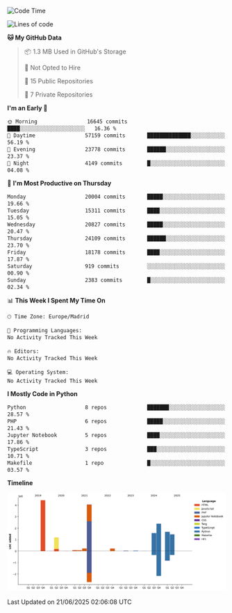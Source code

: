 <!--START_SECTION:waka-->
![Code Time](http://img.shields.io/badge/Code%20Time-839%20hrs%2038%20mins-blue)

![Lines of code](https://img.shields.io/badge/From%20Hello%20World%20I%27ve%20Written-17.4%20million%20lines%20of%20code-blue)

**🐱 My GitHub Data** 

> 📦 1.3 MB Used in GitHub's Storage 
 > 
> 🚫 Not Opted to Hire
 > 
> 📜 15 Public Repositories 
 > 
> 🔑 7 Private Repositories 
 > 
**I'm an Early 🐤** 

```text
🌞 Morning                16645 commits       ████░░░░░░░░░░░░░░░░░░░░░   16.36 % 
🌆 Daytime                57159 commits       ██████████████░░░░░░░░░░░   56.19 % 
🌃 Evening                23778 commits       ██████░░░░░░░░░░░░░░░░░░░   23.37 % 
🌙 Night                  4149 commits        █░░░░░░░░░░░░░░░░░░░░░░░░   04.08 % 
```
📅 **I'm Most Productive on Thursday** 

```text
Monday                   20004 commits       █████░░░░░░░░░░░░░░░░░░░░   19.66 % 
Tuesday                  15311 commits       ████░░░░░░░░░░░░░░░░░░░░░   15.05 % 
Wednesday                20827 commits       █████░░░░░░░░░░░░░░░░░░░░   20.47 % 
Thursday                 24109 commits       ██████░░░░░░░░░░░░░░░░░░░   23.70 % 
Friday                   18178 commits       ████░░░░░░░░░░░░░░░░░░░░░   17.87 % 
Saturday                 919 commits         ░░░░░░░░░░░░░░░░░░░░░░░░░   00.90 % 
Sunday                   2383 commits        █░░░░░░░░░░░░░░░░░░░░░░░░   02.34 % 
```


📊 **This Week I Spent My Time On** 

```text
🕑︎ Time Zone: Europe/Madrid

💬 Programming Languages: 
No Activity Tracked This Week

🔥 Editors: 
No Activity Tracked This Week

💻 Operating System: 
No Activity Tracked This Week
```

**I Mostly Code in Python** 

```text
Python                   8 repos             ███████░░░░░░░░░░░░░░░░░░   28.57 % 
PHP                      6 repos             █████░░░░░░░░░░░░░░░░░░░░   21.43 % 
Jupyter Notebook         5 repos             ████░░░░░░░░░░░░░░░░░░░░░   17.86 % 
TypeScript               3 repos             ███░░░░░░░░░░░░░░░░░░░░░░   10.71 % 
Makefile                 1 repo              █░░░░░░░░░░░░░░░░░░░░░░░░   03.57 % 
```



**Timeline**

![Lines of Code chart](https://raw.githubusercontent.com/danisoronellas/danisoronellas/main/assets/bar_graph.png)


 Last Updated on 21/06/2025 02:06:08 UTC
<!--END_SECTION:waka-->
